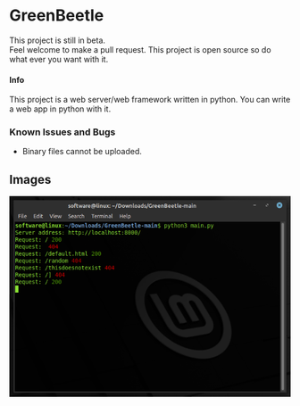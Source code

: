 # GreenBeetle





This project is still in beta.<br>
Feel welcome to make a pull request. This project is open source so do what ever you want with it. 
<br>
#### Info
This project is a web server/web framework written in python. You can write a web app in python with it.
<br>

### Known Issues and Bugs
 - Binary files cannot be uploaded.

## Images
  ![screenshot](https://github.com/InsaneMiner/GreenBeetle/raw/main/screenshots/screenshot.png)
